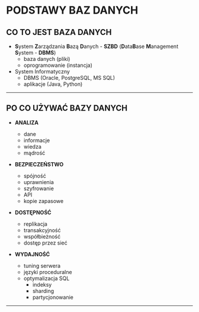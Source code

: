 # PODSTAWY BAZ DANYCH

## CO TO JEST BAZA DANYCH

- **S**ystem **Z**arządzania **B**azą **D**anych - **SZBD** (**D**ata**B**ase **M**anagement **S**ystem - **DBMS**)
    - baza danych (pliki)
    - oprogramowanie (instancja)
- System Informatyczny
    - DBMS (Oracle, PostgreSQL, MS SQL)
    - aplikacje (Java, Python)

---

## PO CO UŻYWAĆ BAZY DANYCH

- **ANALIZA**
    - dane
    - informacje
    - wiedza
    - mądrość

- **BEZPIECZEŃSTWO**
    - spójność
    - uprawnienia
    - szyfrowanie
    - API
    - kopie zapasowe

- **DOSTĘPNOŚĆ**
    - replikacja
    - transakcyjność
    - współbieżność
    - dostęp przez sieć

- **WYDAJNOŚĆ**
    - tuning serwera
    - języki proceduralne
    - optymalizacja SQL
        - indeksy
        - sharding
        - partycjonowanie

---
